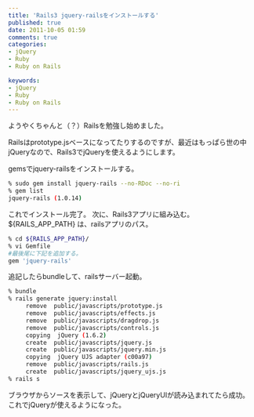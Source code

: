 ```yaml
---
title: 'Rails3 jquery-railsをインストールする'
published: true
date: 2011-10-05 01:59
comments: true
categories:
- jQuery
- Ruby
- Ruby on Rails

keywords:
- jQuery
- Ruby
- Ruby on Rails
---
```

ようやくちゃんと（？）Railsを勉強し始めました。

Railsはprototype.jsベースになってたりするのですが、最近はもっぱら世の中jQueryなので、Rails3でjQueryを使えるようにします。

gemsでjquery-railsをインストールする。
```sh
% sudo gem install jquery-rails --no-RDoc --no-ri
% gem list
jquery-rails (1.0.14)
```

これでインストール完了。
次に、Rails3アプリに組み込む。
${RAILS_APP_PATH} は、railsアプリのパス。
```sh
% cd ${RAILS_APP_PATH}/
% vi Gemfile
#最後尾に下記を追加する。
gem 'jquery-rails'
```

追記したらbundleして、railsサーバー起動。
```sh
% bundle
% rails generate jquery:install
     remove  public/javascripts/prototype.js
     remove  public/javascripts/effects.js
     remove  public/javascripts/dragdrop.js
     remove  public/javascripts/controls.js
     copying  jQuery (1.6.2)
     create  public/javascripts/jquery.js
     create  public/javascripts/jquery.min.js
     copying  jQuery UJS adapter (c00a97)
     remove  public/javascripts/rails.js
     create  public/javascripts/jquery_ujs.js
% rails s
```

ブラウザからソースを表示して、jQueryとjQueryUIが読み込まれてたら成功。
これでjQueryが使えるようになった。
